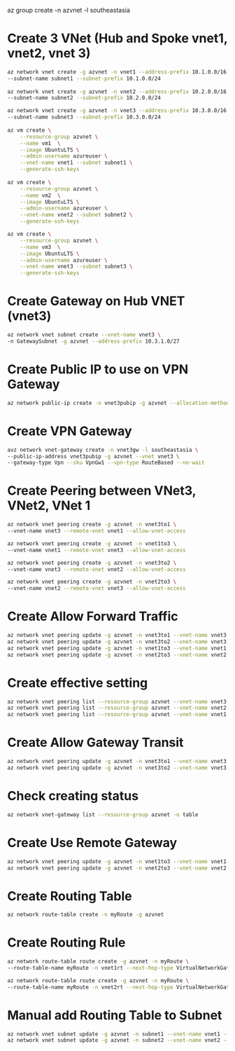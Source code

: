 
az group create -n azvnet -l southeastasia


# Create 3 VNet (Hub and Spoke vnet1, vnet2, vnet 3)
```bash
az network vnet create -g azvnet -n vnet1 --address-prefix 10.1.0.0/16 \
--subnet-name subnet1 --subnet-prefix 10.1.0.0/24
                            
az network vnet create -g azvnet -n vnet2 --address-prefix 10.2.0.0/16 \
--subnet-name subnet2 --subnet-prefix 10.2.0.0/24         

az network vnet create -g azvnet -n vnet3 --address-prefix 10.3.0.0/16 \
--subnet-name subnet3 --subnet-prefix 10.3.0.0/24
                            
az vm create \
    --resource-group azvnet \
    --name vm1  \
    --image UbuntuLTS \
    --admin-username azureuser \
    --vnet-name vnet1 --subnet subnet1 \
    --generate-ssh-keys 
    
az vm create \
    --resource-group azvnet \
    --name vm2  \
    --image UbuntuLTS \
    --admin-username azureuser \
    --vnet-name vnet2 --subnet subnet2 \
    --generate-ssh-keys

az vm create \
    --resource-group azvnet \
    --name vm3  \
    --image UbuntuLTS \
    --admin-username azureuser \
    --vnet-name vnet3 --subnet subnet3 \
    --generate-ssh-keys
```

# Create Gateway on Hub VNET (vnet3)
```bash
az network vnet subnet create --vnet-name vnet3 \
-n GatewaySubnet -g azvnet --address-prefix 10.3.1.0/27
```

# Create Public IP to use on VPN Gateway
```bash
az network public-ip create -n vnet3pubip -g azvnet --allocation-method Dynamic
```

# Create VPN Gateway
```bash
avz network vnet-gateway create -n vnet3gw -l southeastasia \
--public-ip-address vnet3pubip -g azvnet --vnet vnet3 \
--gateway-type Vpn --sku VpnGw1 --vpn-type RouteBased --no-wait
```

# Create Peering between VNet3, VNet2, VNet 1
```bash
az network vnet peering create -g azvnet -n vnet3to1 \
--vnet-name vnet3 --remote-vnet vnet1 --allow-vnet-access

az network vnet peering create -g azvnet -n vnet1to3 \
--vnet-name vnet1 --remote-vnet vnet3 --allow-vnet-access

az network vnet peering create -g azvnet -n vnet3to2 \
--vnet-name vnet3 --remote-vnet vnet2 --allow-vnet-access

az network vnet peering create -g azvnet -n vnet2to3 \
--vnet-name vnet2 --remote-vnet vnet3 --allow-vnet-access
```

# Create Allow Forward Traffic

```bash
az network vnet peering update -g azvnet -n vnet3to1 --vnet-name vnet3 --set allowForwardedTraffic=true
az network vnet peering update -g azvnet -n vnet3to2 --vnet-name vnet3 --set allowForwardedTraffic=true
az network vnet peering update -g azvnet -n vnet1to3 --vnet-name vnet1 --set allowForwardedTraffic=true
az network vnet peering update -g azvnet -n vnet2to3 --vnet-name vnet2 --set allowForwardedTraffic=true
```

# Create effective setting
```bash
az network vnet peering list --resource-group azvnet --vnet-name vnet3 -o table
az network vnet peering list --resource-group azvnet --vnet-name vnet2 -o table
az network vnet peering list --resource-group azvnet --vnet-name vnet1 -o table
```

# Create Allow Gateway Transit
```bash
az network vnet peering update -g azvnet -n vnet3to1 --vnet-name vnet3 --set allowGatewayTransit=true
az network vnet peering update -g azvnet -n vnet3to2 --vnet-name vnet3 --set allowGatewayTransit=true
```

# Check creating status
```bash
az network vnet-gateway list --resource-group azvnet -o table
```

# Create Use Remote Gateway
```bash
az network vnet peering update -g azvnet -n vnet1to3 --vnet-name vnet1 --set useRemoteGateways=true
az network vnet peering update -g azvnet -n vnet2to3 --vnet-name vnet2 --set useRemoteGateways=true
```

# Create Routing Table
```bash
az network route-table create -n myRoute -g azvnet
```

# Create Routing Rule
```bash
az network route-table route create -g azvnet -n myRoute \
--route-table-name myRoute -n vnet1rt --next-hop-type VirtualNetworkGateway --address-prefix 10.1.0.0/16

az network route-table route create -g azvnet -n myRoute \
--route-table-name myRoute -n vnet2rt --next-hop-type VirtualNetworkGateway --address-prefix 10.2.0.0/16
```

# Manual add Routing Table to Subnet
```bash
az network vnet subnet update -g azvnet -n subnet1 --vnet-name vnet1 --route-table myRoute
az network vnet subnet update -g azvnet -n subnet2 --vnet-name vnet2 --route-table myRoute
```
